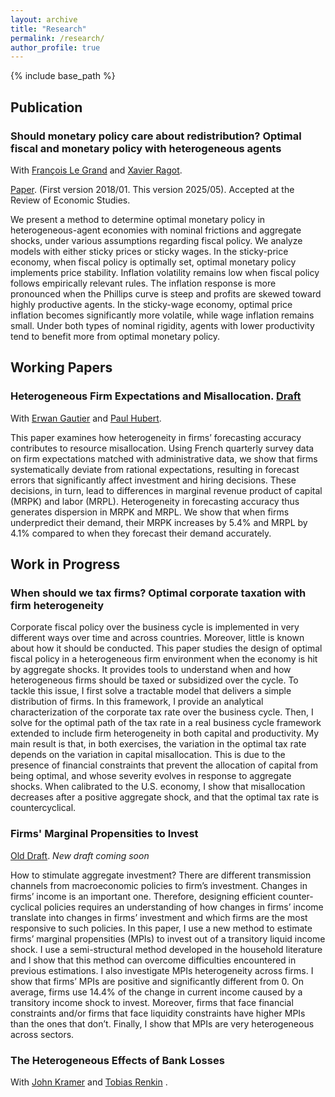 ```yaml
---
layout: archive
title: "Research"
permalink: /research/
author_profile: true
---
```


<!-- {% if author.googlescholar %}
  <!-- You can also find my articles on <u><a href="{{author.googlescholar}}">my Google Scholar profile</a>.</u> -->
<!-- {% endif %}

{% include base_path %}

{% for post in site.publications reversed %}
  {% include archive-single.html %}
{% endfor %} -->
 <!-- --> 

 {% include base_path %}


## Publication ##

### Should monetary policy care about redistribution? Optimal fiscal and monetary policy with heterogeneous agents ###
With  <a href="https://francois-le-grand.com/">François Le Grand</a>  and <a href="https://https://xavier-ragot.fr/">Xavier Ragot</a>. 

[Paper](https://alais-martinbaillon.github.io/files/LeGrand_MartinBaillon_Ragot.pdf).  (First version 2018/01. This version 2025/05). Accepted at the Review of Economic Studies.

We present a method to determine optimal monetary policy in heterogeneous-agent economies with nominal frictions and aggregate shocks, under various assumptions regarding fiscal policy. We analyze models with either sticky prices or sticky wages. In the sticky-price economy, when fiscal policy is optimally set, optimal monetary policy implements price stability. Inflation volatility remains low when fiscal policy follows empirically relevant rules. The inflation response is more pronounced when the Phillips curve is steep and profits are skewed toward highly productive agents. In the sticky-wage economy, optimal price inflation becomes significantly more volatile, while wage inflation remains small. Under both types of nominal rigidity, agents with lower productivity tend to benefit more from optimal monetary policy.


## Working Papers ##

### Heterogeneous Firm Expectations and Misallocation.  [Draft](https://alais-martinbaillon.github.io/files/Gautier_Hubert_MartinBaillon.pdf)
With <a href="https://sites.google.com/site/erwangautiereconomics/">Erwan Gautier</a>  and  <a href="https://sites.google.com/view/paulhubert/">Paul Hubert</a>. 

This paper examines how heterogeneity in firms’ forecasting accuracy contributes to resource misallocation. Using French quarterly survey data on firm expectations matched with administrative data, we show that firms systematically deviate from rational expectations, resulting in forecast errors that significantly affect investment and hiring decisions. These decisions, in turn, lead to differences in marginal revenue product of capital (MRPK) and labor (MRPL). Heterogeneity in forecasting accuracy thus generates dispersion in MRPK and MRPL. We show that when firms underpredict their demand, their MRPK increases by 5.4% and MRPL by 4.1% compared to when they forecast their demand accurately.


## Work in Progress ##

### When should we tax firms? Optimal corporate taxation with firm heterogeneity ###

Corporate fiscal policy over the business cycle is implemented in very different ways over time and across countries. Moreover, little is known about how it should be conducted. This paper studies the design of optimal fiscal policy in a heterogeneous firm environment when the economy is hit by aggregate shocks. It provides tools to understand when and how heterogeneous firms should be taxed or subsidized over the cycle. To tackle this issue, I first solve a tractable model that delivers a simple distribution of firms. In this framework, I provide an analytical characterization of the corporate tax rate over the business cycle. Then, I solve for the optimal path of the tax rate in a real business cycle framework extended to include firm heterogeneity in both capital and productivity. My main result is that, in both exercises, the variation in the optimal tax rate depends on the variation in capital misallocation. This is due to the presence of financial constraints that prevent the allocation of capital from being optimal, and whose severity evolves in response to aggregate shocks. When calibrated to the U.S. economy, I show that misallocation decreases after a positive aggregate shock, and that the optimal tax rate is countercyclical.

### Firms' Marginal Propensities to Invest ###

[Old Draft](https://alais-martinbaillon.github.io/files/MartinBaillon_MPI.pdf). *New draft coming soon*

How to stimulate aggregate investment? There are different transmission channels from macroeconomic policies to firm’s investment. Changes in firms’ income is an important one. Therefore, designing efficient counter-cyclical policies requires an understanding of how changes in firms’ income translate into changes in firms’ investment and which firms are the most responsive to such policies. In this paper, I use a new method to estimate firms’ marginal propensities (MPIs) to invest out of a transitory liquid income shock. I use a semi-structural method developed in the household literature and I show that this method can overcome difficulties encountered in previous estimations. I also investigate MPIs heterogeneity across firms. I show that firms’ MPIs are positive and significantly different from 0. On average, firms use 14.4% of the change in current income caused by a transitory income shock to invest. Moreover, firms that face financial constraints and/or firms that face liquidity constraints have higher MPIs than the ones that don’t. Finally, I show that MPIs are very heterogeneous across sectors.


### The Heterogeneous Effects of Bank Losses ###
With <a href="https://sites.google.com/view/john-v-kramer/welcome/">John Kramer</a>  and  <a href="https://www.tobiasrenkin.com/">Tobias Renkin</a> .  